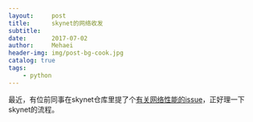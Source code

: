 ```yaml
---
layout:     post
title:      skynet的网络收发
subtitle:   
date:       2017-07-02
author:     Mehaei
header-img: img/post-bg-cook.jpg
catalog: true
tags:
    - python
---
```

最近，有位前同事在skynet仓库里提了个[有关网络性能的issue](https://github.com/cloudwu/skynet/issues/646)，正好理一下skynet的流程。
